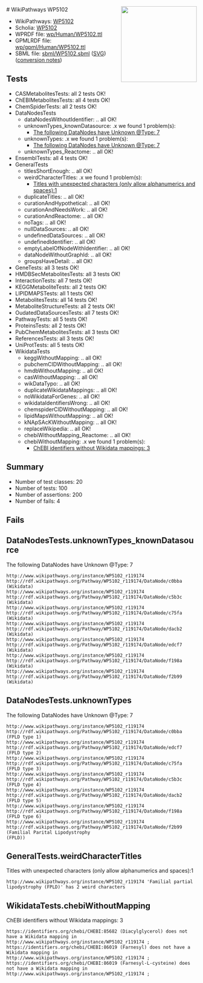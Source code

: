 <img style="float: right; width: 200px" src="../logo.png" />
# WikiPathways WP5102

* WikiPathways: [WP5102](https://identifiers.org/wikipathways:WP5102)
* Scholia: [WP5102](https://scholia.toolforge.org/wikipathways/WP5102)
* WPRDF file: [wp/Human/WP5102.ttl](../wp/Human/WP5102.ttl)
* GPMLRDF file: [wp/gpml/Human/WP5102.ttl](../wp/gpml/Human/WP5102.ttl)
* SBML file: [sbml/WP5102.sbml](../sbml/WP5102.sbml) ([SVG](../sbml/WP5102.svg)) ([conversion notes](../sbml/WP5102.txt))

## Tests
* CASMetabolitesTests: all 2 tests OK!
* ChEBIMetabolitesTests: all 4 tests OK!
* ChemSpiderTests: all 2 tests OK!
* DataNodesTests
    * dataNodesWithoutIdentifier: .. all OK!
    * unknownTypes_knownDatasource: .x we found 1 problem(s):
        * [The following DataNodes have Unknown @Type: 7](#904516dc)
    * unknownTypes: .x we found 1 problem(s):
        * [The following DataNodes have Unknown @Type: 7](#839973e5)
    * unknownTypes_Reactome: .. all OK!
* EnsemblTests: all 4 tests OK!
* GeneralTests
    * titlesShortEnough: .. all OK!
    * weirdCharacterTitles: .x we found 1 problem(s):
        * [Titles with unexpected characters (only allow alphanumerics and spaces):1](#fda87b3f)
    * duplicateTitles: .. all OK!
    * curationAndHypothetical: .. all OK!
    * curationAndNeedsWork: .. all OK!
    * curationAndReactome: .. all OK!
    * noTags: .. all OK!
    * nullDataSources: .. all OK!
    * undefinedDataSources: .. all OK!
    * undefinedIdentifier: .. all OK!
    * emptyLabelOfNodeWithIdentifier: .. all OK!
    * dataNodeWithoutGraphId: .. all OK!
    * groupsHaveDetail: .. all OK!
* GeneTests: all 3 tests OK!
* HMDBSecMetabolitesTests: all 3 tests OK!
* InteractionTests: all 7 tests OK!
* KEGGMetaboliteTests: all 2 tests OK!
* LIPIDMAPSTests: all 1 tests OK!
* MetabolitesTests: all 14 tests OK!
* MetaboliteStructureTests: all 2 tests OK!
* OudatedDataSourcesTests: all 7 tests OK!
* PathwayTests: all 5 tests OK!
* ProteinsTests: all 2 tests OK!
* PubChemMetabolitesTests: all 3 tests OK!
* ReferencesTests: all 3 tests OK!
* UniProtTests: all 5 tests OK!
* WikidataTests
    * keggWithoutMapping: .. all OK!
    * pubchemCIDWithoutMapping: .. all OK!
    * hmdbWithoutMapping: .. all OK!
    * casWithoutMapping: .. all OK!
    * wikDataTypo: .. all OK!
    * duplicateWikidataMappings: .. all OK!
    * noWikidataForGenes: .. all OK!
    * wikidataIdentifiersWrong: .. all OK!
    * chemspiderCIDWithoutMapping: .. all OK!
    * lipidMapsWithoutMapping: .. all OK!
    * kNApSAcKWithoutMapping: .. all OK!
    * replaceWikipedia: .. all OK!
    * chebiWithoutMapping_Reactome: .. all OK!
    * chebiWithoutMapping: .x we found 1 problem(s):
        * [ChEBI identifiers without Wikidata mappings: 3](#a8d554cf)


## Summary

* Number of test classes: 20
* Number of tests: 100
* Number of assertions: 200
* Number of fails: 4

## Fails

<a name="904516dc" />

## DataNodesTests.unknownTypes_knownDatasource

The following DataNodes have Unknown @Type: 7
```
http://www.wikipathways.org/instance/WP5102_r119174 http://rdf.wikipathways.org/Pathway/WP5102_r119174/DataNode/c0bba (Wikidata)
http://www.wikipathways.org/instance/WP5102_r119174 http://rdf.wikipathways.org/Pathway/WP5102_r119174/DataNode/c5b3c (Wikidata)
http://www.wikipathways.org/instance/WP5102_r119174 http://rdf.wikipathways.org/Pathway/WP5102_r119174/DataNode/c75fa (Wikidata)
http://www.wikipathways.org/instance/WP5102_r119174 http://rdf.wikipathways.org/Pathway/WP5102_r119174/DataNode/dacb2 (Wikidata)
http://www.wikipathways.org/instance/WP5102_r119174 http://rdf.wikipathways.org/Pathway/WP5102_r119174/DataNode/edcf7 (Wikidata)
http://www.wikipathways.org/instance/WP5102_r119174 http://rdf.wikipathways.org/Pathway/WP5102_r119174/DataNode/f198a (Wikidata)
http://www.wikipathways.org/instance/WP5102_r119174 http://rdf.wikipathways.org/Pathway/WP5102_r119174/DataNode/f2b99 (Wikidata)
```

<a name="839973e5" />

## DataNodesTests.unknownTypes

The following DataNodes have Unknown @Type: 7
```
http://www.wikipathways.org/instance/WP5102_r119174 http://rdf.wikipathways.org/Pathway/WP5102_r119174/DataNode/c0bba (FPLD type 1)
http://www.wikipathways.org/instance/WP5102_r119174 http://rdf.wikipathways.org/Pathway/WP5102_r119174/DataNode/edcf7 (FPLD type 2)
http://www.wikipathways.org/instance/WP5102_r119174 http://rdf.wikipathways.org/Pathway/WP5102_r119174/DataNode/c75fa (FPLD type 3)
http://www.wikipathways.org/instance/WP5102_r119174 http://rdf.wikipathways.org/Pathway/WP5102_r119174/DataNode/c5b3c (FPLD type 4)
http://www.wikipathways.org/instance/WP5102_r119174 http://rdf.wikipathways.org/Pathway/WP5102_r119174/DataNode/dacb2 (FPLD type 5)
http://www.wikipathways.org/instance/WP5102_r119174 http://rdf.wikipathways.org/Pathway/WP5102_r119174/DataNode/f198a (FPLD type 6)
http://www.wikipathways.org/instance/WP5102_r119174 http://rdf.wikipathways.org/Pathway/WP5102_r119174/DataNode/f2b99 (Familial Parital Lipodystrophy
(FPLD))
```

<a name="fda87b3f" />

## GeneralTests.weirdCharacterTitles

Titles with unexpected characters (only allow alphanumerics and spaces):1
```
http://www.wikipathways.org/instance/WP5102_r119174 'Familial partial lipodystrophy (FPLD)' has 2 weird characters
```

<a name="a8d554cf" />

## WikidataTests.chebiWithoutMapping

ChEBI identifiers without Wikidata mappings: 3
```
https://identifiers.org/chebi/CHEBI:85682 (Diacylglycerol) does not have a Wikidata mapping in http://www.wikipathways.org/instance/WP5102_r119174 ; 
https://identifiers.org/chebi/CHEBI:86019 (Farnesyl) does not have a Wikidata mapping in http://www.wikipathways.org/instance/WP5102_r119174 ; 
https://identifiers.org/chebi/CHEBI:86019 (Farnesyl-L-cysteine) does not have a Wikidata mapping in http://www.wikipathways.org/instance/WP5102_r119174 ; 
```


